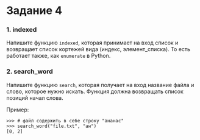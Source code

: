 # Задание 4

### 1. indexed

Напишите функцию `indexed`, которая принимает на вход список и возвращает список кортежей вида (индекс, элемент_списка).
То есть работает также, как `enumerate` в Python.

### 2. search_word

Напишите функцию `search`, которая получает на вход название файла и слово, которое нужно искать. 
Функция должна возвращать список позиций начал слова.

Пример:

```
>>> # файл содержить в себе строку "ананас"
>>> search_word("file.txt", "ан")
[0, 2]
```

